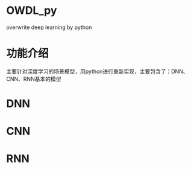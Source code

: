 # OWDL_py
overwrite deep learning by python
# 功能介绍

主要针对深度学习的场景模型，用python进行重新实现，主要包含了：DNN、CNN、RNN基本的模型

# DNN



# CNN

# RNN

